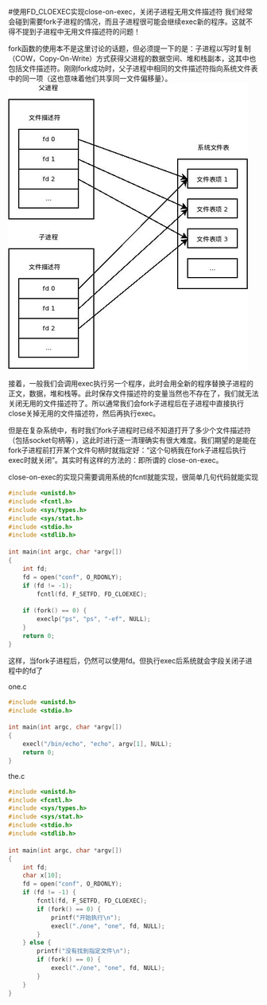 #使用FD_CLOEXEC实现close-on-exec，关闭子进程无用文件描述符
我们经常会碰到需要fork子进程的情况，而且子进程很可能会继续exec新的程序。这就不得不提到子进程中无用文件描述符的问题！

fork函数的使用本不是这里讨论的话题，但必须提一下的是：子进程以写时复制（COW，Copy-On-Write）方式获得父进程的数据空间、堆和栈副本，这其中也包括文件描述符。刚刚fork成功时，父子进程中相同的文件描述符指向系统文件表中的同一项（这也意味着他们共享同一文件偏移量）。                   
![images/coe.gif](images/coe.gif)

接着，一般我们会调用exec执行另一个程序，此时会用全新的程序替换子进程的正文，数据，堆和栈等。此时保存文件描述符的变量当然也不存在了，我们就无法关闭无用的文件描述符了。所以通常我们会fork子进程后在子进程中直接执行close关掉无用的文件描述符，然后再执行exec。

但是在复杂系统中，有时我们fork子进程时已经不知道打开了多少个文件描述符（包括socket句柄等），这此时进行逐一清理确实有很大难度。我们期望的是能在fork子进程前打开某个文件句柄时就指定好：“这个句柄我在fork子进程后执行exec时就关闭”。其实时有这样的方法的：即所谓的 close-on-exec。

close-on-exec的实现只需要调用系统的fcntl就能实现，很简单几句代码就能实现
```c
#include <unistd.h>
#include <fcntl.h>
#include <sys/types.h>
#include <sys/stat.h>
#include <stdio.h>
#include <stdlib.h>

int main(int argc, char *argv[])
{
	int fd;
	fd = open("conf", O_RDONLY);
	if (fd != -1);
		fcntl(fd, F_SETFD, FD_CLOEXEC);
	
	if (fork() == 0) {
		execlp("ps", "ps", "-ef", NULL);
	}
	return 0;
}
```
这样，当fork子进程后，仍然可以使用fd。但执行exec后系统就会字段关闭子进程中的fd了

one.c
```c
#include <unistd.h>
#include <stdio.h>

int main(int argc, char *argv[])
{
	execl("/bin/echo", "echo", argv[1], NULL);
	return 0;
}
```
the.c
```c
#include <unistd.h>
#include <fcntl.h>
#include <sys/types.h>
#include <sys/stat.h>
#include <stdio.h>
#include <stdlib.h>

int main(int argc, char *argv[])
{
	int fd;
	char x[10];
	fd = open("conf", O_RDONLY);
	if (fd != -1) {
		fcntl(fd, F_SETFD, FD_CLOEXEC);
		if (fork() == 0) {
			printf("开始执行\n");
			execl("./one", "one", fd, NULL);
		}
	} else {
		printf("没有找到指定文件\n");
		if (fork() == 0) {
			execl("./one", "one", fd, NULL);
		}
	}
}
```